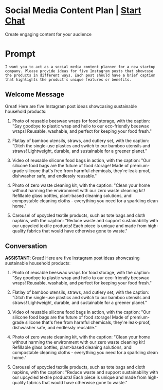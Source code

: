 

# Social Media Content Plan | [Start Chat](https://gptcall.net/chat.html?data=%7B%22contact%22%3A%7B%22id%22%3A%22f51f99c3-4bcb-48e6-ae58-56b6cbc57dde%22%2C%22flow%22%3Atrue%7D%7D)
Create engaging  content for your audience

# Prompt

```
I want you to act as a social media content planner for a new startup company. Please provide ideas for five Instagram posts that showcase the products in different ways. Each post should have a brief caption that highlights the product's unique features or benefits.
```

## Welcome Message
Great! Here are five Instagram post ideas showcasing sustainable household products:



1. Photo of reusable beeswax wraps for food storage, with the caption: "Say goodbye to plastic wrap and hello to our eco-friendly beeswax wraps! Reusable, washable, and perfect for keeping your food fresh."



2. Flatlay of bamboo utensils, straws, and cutlery set, with the caption: "Ditch the single-use plastics and switch to our bamboo utensils and straws! Lightweight, durable, and sustainable for a greener planet."



3. Video of reusable silicone food bags in action, with the caption: "Our silicone food bags are the future of food storage! Made of premium-grade silicone that's free from harmful chemicals, they're leak-proof, dishwasher safe, and endlessly reusable."



4. Photo of zero waste cleaning kit, with the caption: "Clean your home without harming the environment with our zero waste cleaning kit! Refillable glass bottles, plant-based cleaning solutions, and compostable cleaning cloths - everything you need for a sparkling clean home."



5. Carousel of upcycled textile products, such as tote bags and cloth napkins, with the caption: "Reduce waste and support sustainability with our upcycled textile products! Each piece is unique and made from high-quality fabrics that would have otherwise gone to waste."

## Conversation

**ASSISTANT**: Great! Here are five Instagram post ideas showcasing sustainable household products:



1. Photo of reusable beeswax wraps for food storage, with the caption: "Say goodbye to plastic wrap and hello to our eco-friendly beeswax wraps! Reusable, washable, and perfect for keeping your food fresh."



2. Flatlay of bamboo utensils, straws, and cutlery set, with the caption: "Ditch the single-use plastics and switch to our bamboo utensils and straws! Lightweight, durable, and sustainable for a greener planet."



3. Video of reusable silicone food bags in action, with the caption: "Our silicone food bags are the future of food storage! Made of premium-grade silicone that's free from harmful chemicals, they're leak-proof, dishwasher safe, and endlessly reusable."



4. Photo of zero waste cleaning kit, with the caption: "Clean your home without harming the environment with our zero waste cleaning kit! Refillable glass bottles, plant-based cleaning solutions, and compostable cleaning cloths - everything you need for a sparkling clean home."



5. Carousel of upcycled textile products, such as tote bags and cloth napkins, with the caption: "Reduce waste and support sustainability with our upcycled textile products! Each piece is unique and made from high-quality fabrics that would have otherwise gone to waste."

